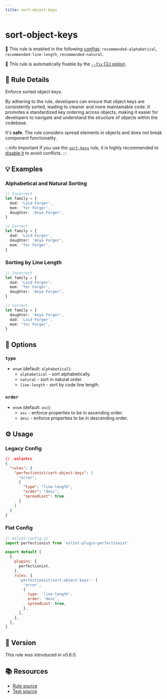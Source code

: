 ```yaml
---
title: sort-object-keys
---
```


# sort-object-keys

💼 This rule is enabled in the following [configs](/configs/): `recommended-alphabetical`, `recommended-line-length`, `recommended-natural`.

🔧 This rule is automatically fixable by the [`--fix` CLI option](https://eslint.org/docs/latest/user-guide/command-line-interface#--fix).

<!-- end auto-generated rule header -->

## 📖 Rule Details

Enforce sorted object keys.

By adhering to the rule, developers can ensure that object keys are consistently sorted, leading to cleaner and more maintainable code. It promotes a standardized key ordering across objects, making it easier for developers to navigate and understand the structure of objects within the codebase.

It's **safe**. The rule considers spread elements in objects and does not break component functionality.

:::info Important
If you use the [`sort-keys`](https://eslint.org/docs/latest/rules/sort-keys) rule, it is highly recommended to [disable it](https://eslint.org/docs/latest/use/configure/rules#using-configuration-files-1) to avoid conflicts.
:::

## 💡 Examples

### Alphabetical and Natural Sorting

<!-- prettier-ignore -->
```ts
// Incorrect
let family = {
  dad: 'Loid Forger',
  mom: 'Yor Forger',
  daughter: 'Anya Forger',
}

// Correct
let family = {
  dad: 'Loid Forger',
  daughter: 'Anya Forger',
  mom: 'Yor Forger',
}
```

### Sorting by Line Length

<!-- prettier-ignore -->
```ts
// Incorrect
let family = {
  dad: 'Loid Forger',
  mom: 'Yor Forger',
  daughter: 'Anya Forger',
}

// Correct
let family = {
  daughter: 'Anya Forger',
  dad: 'Loid Forger',
  mom: 'Yor Forger',
}
```

## 🔧 Options

### `type`

- `enum` (default: `alphabetical`):
  - `alphabetical` - sort alphabetically.
  - `natural` - sort in natural order.
  - `line-length` - sort by code line length.

### `order`

- `enum` (default: `asc`):
  - `asc` - enforce properties to be in ascending order.
  - `desc` - enforce properties to be in descending order.

## ⚙️ Usage

### Legacy Config

```json
// .eslintrc
{
  "rules": {
    "perfectionist/sort-object-keys": [
      "error",
      {
        "type": "line-length",
        "order": "desc",
        "spreadLast": true
      }
    ]
  }
}
```

### Flat Config

```js
// eslint.config.js
import perfectionist from 'eslint-plugin-perfectionist'

export default [
  {
    plugins: {
      perfectionist,
    },
    rules: {
      'perfectionist/sort-object-keys': [
        'error',
        {
          type: 'line-length',
          order: 'desc',
          spreadLast: true,
        },
      ],
    },
  },
]
```

## 🚀 Version

This rule was introduced in v0.6.0.

## 📚 Resources

- [Rule source](https://github.com/azat-io/eslint-plugin-perfectionist/blob/main/rules/sort-object-keys.ts)
- [Test source](https://github.com/azat-io/eslint-plugin-perfectionist/blob/main/test/sort-object-keys.test.ts)
